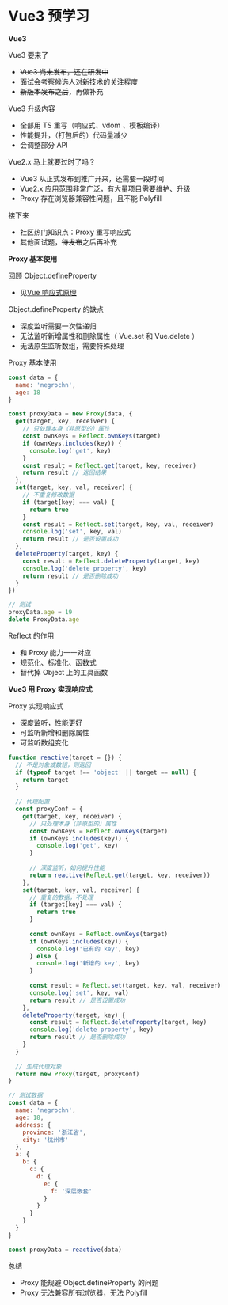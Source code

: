# Vue3 预学习

**Vue3**

Vue3 要来了

- ~~Vue3 尚未发布，还在研发中~~
- 面试会考察候选人对新技术的关注程度
- ~~新版本发布之后~~，再做补充



Vue3 升级内容

- 全部用 TS 重写（响应式、vdom 、模板编译）
- 性能提升，（打包后的）代码量减少
- 会调整部分 API



Vue2.x 马上就要过时了吗？

- Vue3 从正式发布到推广开来，还需要一段时间
- Vue2.x 应用范围非常广泛，有大量项目需要维护、升级
- Proxy 存在浏览器兼容性问题，且不能 Polyfill



接下来

- 社区热门知识点：Proxy 重写响应式
- 其他面试题，~~待发布~~之后再补充



**Proxy 基本使用**

回顾 Object.defineProperty

- 见[Vue 响应式原理](https://github.com/negrochn/study-imooc/blob/master/419/doc/Vue%20%E5%93%8D%E5%BA%94%E5%BC%8F%E5%8E%9F%E7%90%86.md)



Object.defineProperty 的缺点

- 深度监听需要一次性递归
- 无法监听新增属性和删除属性（ Vue.set 和 Vue.delete ）
- 无法原生监听数组，需要特殊处理



Proxy 基本使用

```js
const data = {
  name: 'negrochn',
  age: 18
}

const proxyData = new Proxy(data, {
  get(target, key, receiver) {
    // 只处理本身（非原型的）属性
    const ownKeys = Reflect.ownKeys(target)
    if (ownKeys.includes(key)) {
      console.log('get', key)
    }
    const result = Reflect.get(target, key, receiver)
    return result // 返回结果
  },
  set(target, key, val, receiver) {
    // 不重复修改数据
    if (target[key] === val) {
      return true
    }
    const result = Reflect.set(target, key, val, receiver)
    console.log('set', key, val)
    return result // 是否设置成功
  },
  deleteProperty(target, key) {
    const result = Reflect.deleteProperty(target, key)
    console.log('delete property', key)
    return result // 是否删除成功
  }
})

// 测试
proxyData.age = 19
delete ProxyData.age
```



Reflect 的作用

- 和 Proxy 能力一一对应
- 规范化、标准化、函数式
- 替代掉 Object 上的工具函数



**Vue3 用 Proxy 实现响应式**

Proxy 实现响应式

- 深度监听，性能更好
- 可监听新增和删除属性
- 可监听数组变化

```js
function reactive(target = {}) {
  // 不是对象或数组，则返回
  if (typeof target !== 'object' || target == null) {
    return target
  }
  
  // 代理配置
  const proxyConf = {
    get(target, key, receiver) {
      // 只处理本身（非原型的）属性
      const ownKeys = Reflect.ownKeys(target)
      if (ownKeys.includes(key)) {
        console.log('get', key)
      }
      
      // 深度监听，如何提升性能
      return reactive(Reflect.get(target, key, receiver))
    },
    set(target, key, val, receiver) {
      // 重复的数据，不处理
      if (target[key] === val) {
        return true
      }
      
      const ownKeys = Reflect.ownKeys(target)
      if (ownKeys.includes(key)) {
        console.log('已有的 key', key)
      } else {
        console.log('新增的 key', key)
      }
      
      const result = Reflect.set(target, key, val, receiver)
      console.log('set', key, val)
      return result // 是否设置成功
    },
    deleteProperty(target, key) {
      const result = Reflect.deleteProperty(target, key)
      console.log('delete property', key)
      return result // 是否删除成功
    }
  }
  
  // 生成代理对象
  return new Proxy(target, proxyConf)
}

// 测试数据
const data = {
  name: 'negrochn',
  age: 18,
  address: {
    province: '浙江省',
    city: '杭州市'
  },
  a: {
    b: {
      c: {
        d: {
          e: {
            f: '深层嵌套'
          }
        }
      }
    }
  }
}

const proxyData = reactive(data)
```



总结

- Proxy 能规避 Object.defineProperty 的问题
- Proxy 无法兼容所有浏览器，无法 Polyfill